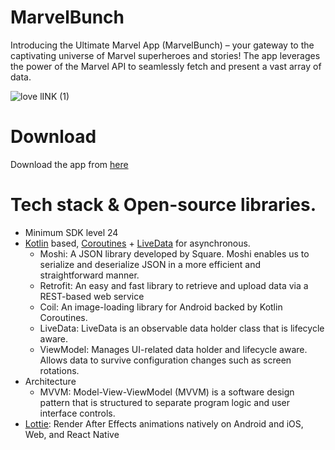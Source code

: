 # MarvelBunch
 Introducing the Ultimate Marvel App (MarvelBunch) – your gateway to the captivating universe of Marvel superheroes and stories! The app leverages the power of the Marvel API to seamlessly fetch and present a vast array of data.

![love lINK (1)](https://github.com/abhii2002/MarvelBunch/assets/87520905/5b7d37e6-8f0c-4938-8a6c-818564f5c3e6)

 # Download
 Download the app from [here](https://github.com/abhii2002/MarvelBunch/releases/tag/v1.0.0)
 
# Tech stack & Open-source libraries. 
 - Minimum SDK level 24
- [Kotlin](https://kotlinlang.org/) based, [Coroutines](https://developer.android.com/kotlin/coroutines) + [LiveData](https://developer.android.com/topic/libraries/architecture/livedata) for asynchronous.
  - Moshi: A JSON library developed by Square. Moshi enables us to serialize and deserialize JSON in a more efficient and straightforward manner.
  - Retrofit: An easy and fast library to retrieve and upload data via a REST-based web service
  - Coil: An image-loading library for Android backed by Kotlin Coroutines. 
  - LiveData: LiveData is an observable data holder class that is lifecycle aware.
  - ViewModel: Manages UI-related data holder and lifecycle aware. Allows data to survive configuration changes such as screen rotations.
-  Architecture 
   - MVVM: Model-View-ViewModel (MVVM) is a software design pattern that is structured to separate program logic and user interface controls.
- [Lottie](https://github.com/airbnb/lottie-android): Render After Effects animations natively on Android and iOS, Web, and React Native
